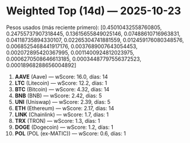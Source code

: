 # Weighted Top (14d) — 2025-10-23
Pesos usados (más reciente primero): [0.45010432558760805, 0.24755737907318445, 0.13615655849025146, 0.07488610716963831, 0.04118735894330107, 0.02265304741881559, 0.012459176080348576, 0.0068525468441917176, 0.0037689007643054453, 0.002072895420367995, 0.0011400924812023975, 0.0006270508646613185, 0.00034487797556372523, 0.00018968288656004892]
1. **AAVE** (Aave) — wScore: 16.0, días: 14
2. **LTC** (Litecoin) — wScore: 12.2, días: 1
3. **BTC** (Bitcoin) — wScore: 4.32, días: 14
4. **BNB** (BNB) — wScore: 2.42, días: 5
5. **UNI** (Uniswap) — wScore: 2.39, días: 5
6. **ETH** (Ethereum) — wScore: 2.17, días: 14
7. **LINK** (Chainlink) — wScore: 1.7, días: 1
8. **TRX** (TRON) — wScore: 1.3, días: 1
9. **DOGE** (Dogecoin) — wScore: 1.2, días: 1
10. **POL** (POL (ex-MATIC)) — wScore: 0.6, días: 1